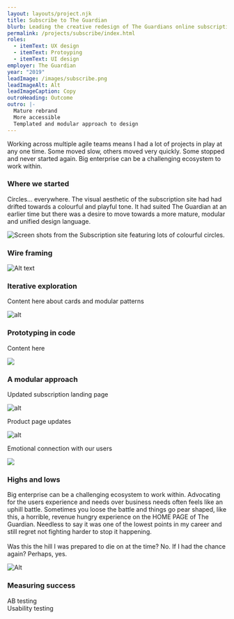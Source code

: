 ```yaml
---
layout: layouts/project.njk
title: Subscribe to The Guardian
blurb: Leading the creative redesign of The Guardians online subscription journey.
permalink: /projects/subscribe/index.html
roles:
  - itemText: UX design
  - itemText: Protoyping
  - itemText: UI design
employer: The Guardian
year: "2019"
leadImage: /images/subscribe.png
leadImageAlt: Alt
leadImageCaption: Copy
outroHeading: Outcome
outro: |-
  Mature rebrand
  More accessible
  Templated and modular approach to design
---
```

Working across multiple agile teams means I had a lot of projects in play at any one time. Some moved slow, others moved very quickly. Some stopped and never started again. Big enterprise can be a challenging ecosystem to work within.

### Where we started

Circles... everywhere. The visual aesthetic of the subscription site had had drifted towards a colourful and playful tone. It had suited The Guardian at an earlier time but there was a desire to move towards a more mature, modular and unified design language.

![Screen shots from the Subscription site featuring lots of colourful circles.](/images/circles-1.png "We were going around in circles when I started The Guardian. There was a lack of consistency across the subscription site and a visual language that was not align with how we wanted to present the brand. ")



### Wire framing

![Alt text](/images/wireframes.png "Caption")

### Iterative exploration

Content here about cards and modular patterns

![alt](/images/exploration.png "Copy")

### Prototyping in code

Content here

![](/images/_volumes_seagate_guardian_grid-20demo_index.html-1-.png)

### A modular approach

Updated subscription landing page

![alt](/images/subs-landing-evoluton-desktop.png "Copy")

Product page updates

![alt](/images/dp-baseline-desktop.png "Copy")

Emotional connection with our users

![](/images/windrush.png)

### Highs and lows

Big enterprise can be a challenging ecosystem to work within. Advocating for the users experience and needs over business needs often feels like an uphill battle. Sometimes you loose the battle and things go pear shaped, like this, a horrible, revenue hungry experience on the HOME PAGE of The Guardian. Needless to say it was one of the lowest points in my career and still regret not fighting harder to stop it happening. \
\
Was this the hill I was prepared to die on at the time? No. If I had the chance again? Perhaps, yes.

![Alt](/images/banner-hell.jpeg "Copy")

### Measuring success

AB testing\
Usability testing